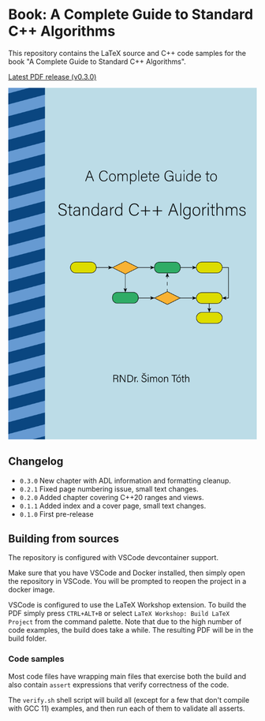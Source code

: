 # Book: A Complete Guide to Standard C++ Algorithms

This repository contains the LaTeX source and C++ code samples for the book "A Complete Guide to Standard C++ Algorithms".

[Latest PDF release (v0.3.0)](https://github.com/HappyCerberus/book-cpp-algorithms/releases/download/v0.3.0/book_with_cover_v0.3.0.pdf)

[![Book Cover](static/book_cover.png)](https://github.com/HappyCerberus/book-cpp-algorithms/releases/download/v0.3.0/book_with_cover_v0.3.0.pdf)

## Changelog

- `0.3.0` New chapter with ADL information and formatting cleanup.
- `0.2.1` Fixed page numbering issue, small text changes.
- `0.2.0` Added chapter covering C++20 ranges and views.
- `0.1.1` Added index and a cover page, small text changes.
- `0.1.0` First pre-release

## Building from sources

The repository is configured with VSCode devcontainer support.

Make sure that you have VSCode and Docker installed, then simply open the repository in VSCode. You will be prompted to reopen the project in a docker image.

VSCode is configured to use the LaTeX Workshop extension. To build the PDF simply press `CTRL+ALT+B` or select `LaTeX Workshop: Build LaTeX Project` from the command palette.
Note that due to the high number of code examples, the build does take a while.
The resulting PDF will be in the build folder.

### Code samples

Most code files have wrapping main files that exercise both the build and also contain `assert` expressions that verify correctness of the code.

The `verify.sh` shell script will build all (except for a few that don't compile with GCC 11) examples, and then run each of them to validate all asserts.
